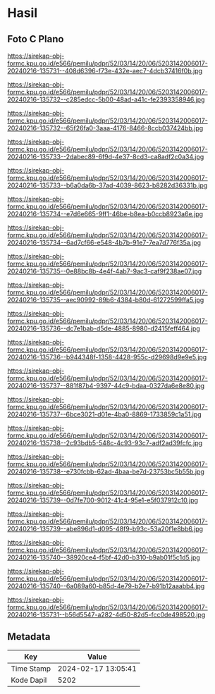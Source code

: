 # Hasil

## Foto C Plano

https://sirekap-obj-formc.kpu.go.id/e566/pemilu/pdpr/52/03/14/20/06/5203142006017-20240216-135731--408d6396-f73e-432e-aec7-4dcb37416f0b.jpg

https://sirekap-obj-formc.kpu.go.id/e566/pemilu/pdpr/52/03/14/20/06/5203142006017-20240216-135732--c285edcc-5b00-48ad-a41c-fe2393358946.jpg

https://sirekap-obj-formc.kpu.go.id/e566/pemilu/pdpr/52/03/14/20/06/5203142006017-20240216-135732--65f26fa0-3aaa-4176-8466-8ccb037424bb.jpg

https://sirekap-obj-formc.kpu.go.id/e566/pemilu/pdpr/52/03/14/20/06/5203142006017-20240216-135733--2dabec89-6f9d-4e37-8cd3-ca8adf2c0a34.jpg

https://sirekap-obj-formc.kpu.go.id/e566/pemilu/pdpr/52/03/14/20/06/5203142006017-20240216-135733--b6a0da6b-37ad-4039-8623-b8282d36331b.jpg

https://sirekap-obj-formc.kpu.go.id/e566/pemilu/pdpr/52/03/14/20/06/5203142006017-20240216-135734--e7d6e665-9ff1-46be-b8ea-b0ccb8923a6e.jpg

https://sirekap-obj-formc.kpu.go.id/e566/pemilu/pdpr/52/03/14/20/06/5203142006017-20240216-135734--6ad7cf66-e548-4b7b-91e7-7ea7d776f35a.jpg

https://sirekap-obj-formc.kpu.go.id/e566/pemilu/pdpr/52/03/14/20/06/5203142006017-20240216-135735--0e88bc8b-4e4f-4ab7-9ac3-caf9f238ae07.jpg

https://sirekap-obj-formc.kpu.go.id/e566/pemilu/pdpr/52/03/14/20/06/5203142006017-20240216-135735--aec90992-89b6-4384-b80d-61272599ffa5.jpg

https://sirekap-obj-formc.kpu.go.id/e566/pemilu/pdpr/52/03/14/20/06/5203142006017-20240216-135736--dc7e1bab-d5de-4885-8980-d2415feff464.jpg

https://sirekap-obj-formc.kpu.go.id/e566/pemilu/pdpr/52/03/14/20/06/5203142006017-20240216-135736--b944348f-1358-4428-955c-d29698d9e9e5.jpg

https://sirekap-obj-formc.kpu.go.id/e566/pemilu/pdpr/52/03/14/20/06/5203142006017-20240216-135737--881f87b4-9397-44c9-bdaa-0327da6e8e80.jpg

https://sirekap-obj-formc.kpu.go.id/e566/pemilu/pdpr/52/03/14/20/06/5203142006017-20240216-135737--6bce3021-d01e-4ba0-8869-1733859c1a51.jpg

https://sirekap-obj-formc.kpu.go.id/e566/pemilu/pdpr/52/03/14/20/06/5203142006017-20240216-135738--2c93bdb5-548c-4c93-93c7-adf2ad39fcfc.jpg

https://sirekap-obj-formc.kpu.go.id/e566/pemilu/pdpr/52/03/14/20/06/5203142006017-20240216-135738--e730fcbb-62ad-4baa-be7d-23753bc5b55b.jpg

https://sirekap-obj-formc.kpu.go.id/e566/pemilu/pdpr/52/03/14/20/06/5203142006017-20240216-135739--0d7fe700-9012-41c4-95e1-e5f037912c10.jpg

https://sirekap-obj-formc.kpu.go.id/e566/pemilu/pdpr/52/03/14/20/06/5203142006017-20240216-135739--abe896d1-d095-48f9-b93c-53a20f1e8bb6.jpg

https://sirekap-obj-formc.kpu.go.id/e566/pemilu/pdpr/52/03/14/20/06/5203142006017-20240216-135740--38920ce4-f5bf-42d0-b310-b9ab01f5c1d5.jpg

https://sirekap-obj-formc.kpu.go.id/e566/pemilu/pdpr/52/03/14/20/06/5203142006017-20240216-135740--6a089a60-b85d-4e79-b2e7-b91b12aaabb4.jpg

https://sirekap-obj-formc.kpu.go.id/e566/pemilu/pdpr/52/03/14/20/06/5203142006017-20240216-135731--b56d5547-a282-4d50-82d5-fcc0de498520.jpg


## Metadata

| Key        | Value               |
| ---------- | ------------------- |
| Time Stamp | 2024-02-17 13:05:41 |
| Kode Dapil | 5202                |



